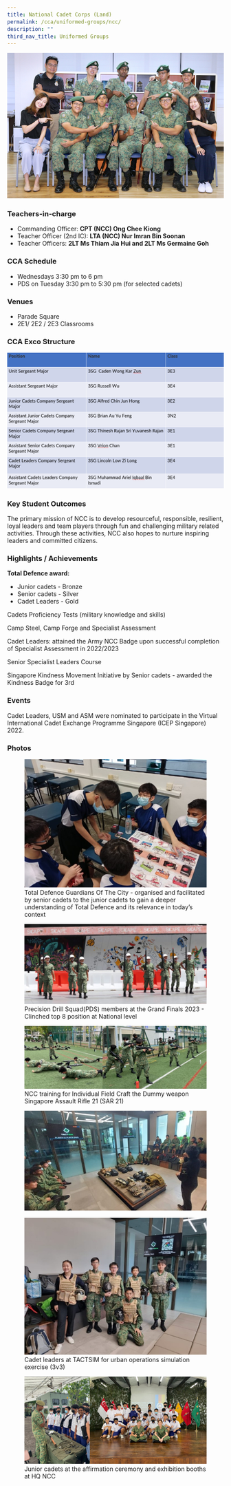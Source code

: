 ```yaml
---
title: National Cadet Corps (Land)
permalink: /cca/uniformed-groups/ncc/
description: ""
third_nav_title: Uniformed Groups
---
```

![](/images/StudDevelopment/CCAs/UniformedGroups/NCC/ncc%20(land)_2023.JPG)

### Teachers-in-charge
* Commanding Officer: **CPT (NCC) Ong Chee Kiong**
* Teacher Officer (2nd IC): **LTA (NCC) Nur Imran Bin Soonan**
* Teacher Officers: **2LT Ms Thiam Jia Hui and 2LT Ms Germaine Goh**


### CCA Schedule
* Wednesdays 3:30 pm to 6 pm
* PDS on Tuesday 3:30 pm to 5:30 pm (for selected cadets)

### Venues
* Parade Square
* 2E1/ 2E2 / 2E3 Classrooms

### CCA Exco Structure

![](/images/StudDevelopment/CCAs/UniformedGroups/NCC/cca_exco.png)

### Key Student Outcomes

The primary mission of NCC is to develop resourceful, responsible, resilient, loyal leaders and team players through fun and challenging military related activities. Through these activities, NCC also hopes to nurture inspiring leaders and committed citizens.

### Highlights / Achievements

**Total Defence award:**
* Junior cadets - Bronze
* Senior cadets - Silver
* Cadet Leaders - Gold


Cadets Proficiency Tests (military knowledge and skills)

Camp Steel, Camp Forge and Specialist Assessment 

Cadet Leaders: attained the Army NCC Badge upon successful completion of Specialist Assessment in 2022/2023

Senior Specialist Leaders Course 

Singapore Kindness Movement Initiative by Senior cadets - awarded the Kindness Badge for 3rd 

### Events

Cadet Leaders, USM and ASM were nominated to participate in the Virtual International Cadet Exchange Programme Singapore (ICEP Singapore) 2022.


### Photos

<figure><img src="/images/StudDevelopment/CCAs/UniformedGroups/NCC/NCC-1.jpg"><figcaption>Total Defence Guardians Of The City - organised and facilitated by senior cadets to the junior cadets to gain a deeper understanding of Total Defence and its relevance in today’s context</figcaption></figure>

<figure><img src="/images/StudDevelopment/CCAs/UniformedGroups/NCC/ncc2023-2.jpg"><figcaption>Precision Drill Squad(PDS) members at the Grand Finals 2023 - Clinched top  8 position at National level</figcaption></figure>

<figure><img src="/images/StudDevelopment/CCAs/UniformedGroups/NCC/ncc2023-3.jpg"><figcaption>NCC training for Individual Field Craft the Dummy weapon Singapore Assault Rifle 21 (SAR 21)</figcaption></figure>

<figure><img src="/images/StudDevelopment/CCAs/UniformedGroups/NCC/ncc2023-4.jpg"></figure>

<figure><img src="/images/StudDevelopment/CCAs/UniformedGroups/NCC/ncc2023-5.jpg"><figcaption>Cadet leaders at TACTSIM for urban operations simulation exercise (3v3)</figcaption></figure>

<figure><img src="/images/StudDevelopment/CCAs/UniformedGroups/NCC/ncc2023-6.png"><figcaption>Junior cadets at the affirmation ceremony and exhibition booths at HQ NCC</figcaption></figure>